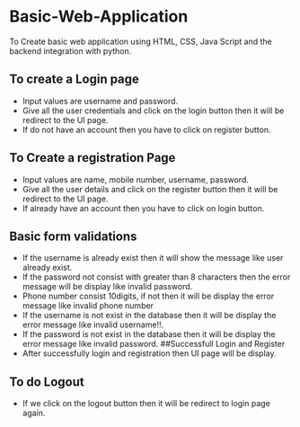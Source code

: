 # Basic-Web-Application
To Create basic web application using HTML, CSS, Java Script and the backend integration with python.
## To create a Login page
* Input values are username and password.
* Give all the user credentials and click on the login button then it will be redirect to the UI page.
* If do not have an account then you have to click on register button.
## To Create a registration Page
* Input values are name, mobile number, username, password.
* Give all the user details and click on the register button then it will be redirect to the UI page.
* If already have an account then you have to click on login button.
## Basic form validations
* If the username is already exist then it will show the message like user already exist.
* If the password not consist with greater than 8 characters then the error message will be display like invalid password.
* Phone number consist 10digits, if not then it will be display the error message like invalid phone number
* If the username is not exist in the database then it will be display the error message like invalid username!!.
* If the password is not exist in the database then it will be display the error message like invalid password.
##Successfull Login and Register
* After successfully login and registration then UI page will be display.
## To do Logout
* If we click on the logout button then it will be redirect to login page again.
